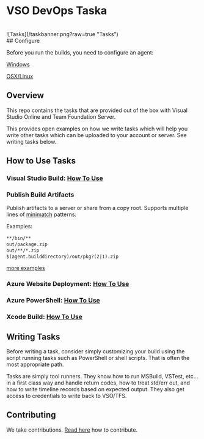 # VSO DevOps Taska
<br/>
![Tasks](/taskbanner.png?raw=true "Tasks")
<br/>
## Configure

Before you run the builds, you need to configure an agent:

[Windows](https://youtu.be/ZzrDPmTOEEk)

[OSX/Linux](https://github.com/Microsoft/vso-agent)

## Overview
This repo contains the tasks that are provided out of the box with Visual Studio Online and Team Foundation Server.

This provides open examples on how we write tasks which will help you write other tasks which can be uploaded to your account or server.  See writing tasks below.

## How to Use Tasks

### Visual Studio Build: [How To Use](https://msdn.microsoft.com/Library/vs/alm/Build/vs/define-build)

### Publish Build Artifacts

Publish artifacts to a server or share from a copy root.  Supports multiple lines of [minimatch](https://github.com/isaacs/minimatch) patterns.

Examples:
```
**/bin/**
out/package.zip
out/**/*.zip
$(agent.builddirectory)/out/pkg?(2|1).zip
```
[more examples](https://realguess.net/tags/minimatch/)

### Azure Website Deployment: [How To Use](https://msdn.microsoft.com/en-us/Library/vs/alm/Build/azure/index)
### Azure PowerShell: [How To Use](https://msdn.microsoft.com/en-us/Library/vs/alm/Build/azure/index)
### Xcode Build: [How To Use](http://youtu.be/OxmBuqtgHuM)

## Writing Tasks

Before writing a task, consider simply customizing your build using the script running tasks such as PowerShell or shell scripts.  That is often the most appropriate path.

Tasks are simply tool runners.  They know how to run MSBuild, VSTest, etc... in a first class way and handle return codes, how to treat std/err out, and how to write timeline records based on expected output.  They also get access to credentials to write back to VSO/TFS. 


## Contributing
We take contributions.  [Read here](docs/contribute.md) how to contribute.
